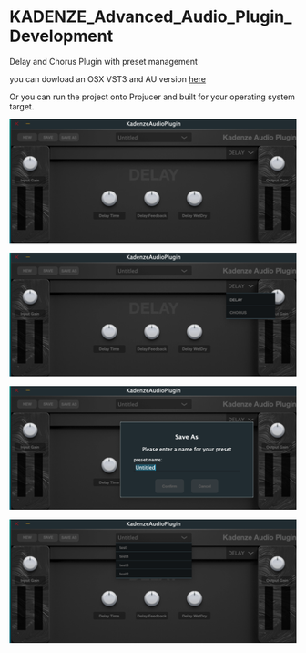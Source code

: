 # KADENZE_Advanced_Audio_Plugin_Development
Delay and Chorus Plugin with preset management

you can dowload an OSX VST3 and AU version [here](https://github.com/coursju/KADENZE_Advanced_Audio_Plugin_Development/tree/main/Builds/MacOSX/build/Debug)

Or you can run the project onto Projucer and built for your operating system target.

![alt text](https://github.com/coursju/KADENZE_Advanced_Audio_Plugin_Development/blob/main/Kadenze_Plugin_Photo_github/Capture%20d%E2%80%99%C3%A9cran%202021-11-04%20%C3%A0%2014.14.33.png)

![alt text](https://github.com/coursju/KADENZE_Advanced_Audio_Plugin_Development/blob/main/Kadenze_Plugin_Photo_github/Capture%20d%E2%80%99%C3%A9cran%202021-11-04%20%C3%A0%2014.14.53.png)

![alt text](https://github.com/coursju/KADENZE_Advanced_Audio_Plugin_Development/blob/main/Kadenze_Plugin_Photo_github/Capture%20d%E2%80%99%C3%A9cran%202021-11-04%20%C3%A0%2014.15.37.png)

![alt text](https://github.com/coursju/KADENZE_Advanced_Audio_Plugin_Development/blob/main/Kadenze_Plugin_Photo_github/Capture%20d%E2%80%99%C3%A9cran%202021-11-04%20%C3%A0%2014.15.50.png)
